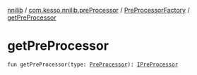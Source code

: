 [nnilib](../../index.md) / [com.kesso.nnilib.preProcessor](../index.md) / [PreProcessorFactory](index.md) / [getPreProcessor](./get-pre-processor.md)

# getPreProcessor

`fun getPreProcessor(type: `[`PreProcessor`](../-pre-processor/index.md)`): `[`IPreProcessor`](../-i-pre-processor/index.md)